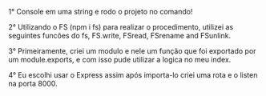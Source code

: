 1° Console em uma string e rodo o projeto no comando! 

2° Utilizando o FS (npm i fs) para realizar o procedimento, utilizei as seguintes funcões do fs, FS.write, FSread, FSrename and FSunlink.

3° Primeiramente, criei um modulo e nele um função que foi exportado por um module.exports, e com isso pude utilizar a logica no meu index.

4° Eu escolhi usar o Express assim após importa-lo criei uma rota e o listen na porta 8000.